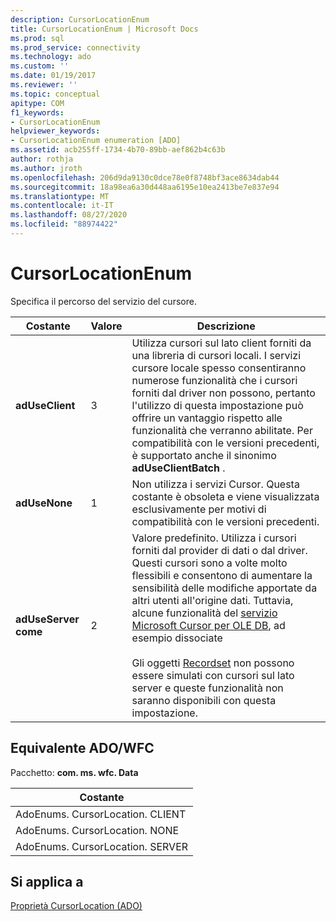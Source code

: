 ```yaml
---
description: CursorLocationEnum
title: CursorLocationEnum | Microsoft Docs
ms.prod: sql
ms.prod_service: connectivity
ms.technology: ado
ms.custom: ''
ms.date: 01/19/2017
ms.reviewer: ''
ms.topic: conceptual
apitype: COM
f1_keywords:
- CursorLocationEnum
helpviewer_keywords:
- CursorLocationEnum enumeration [ADO]
ms.assetid: acb255ff-1734-4b70-89bb-aef862b4c63b
author: rothja
ms.author: jroth
ms.openlocfilehash: 206d9da9130c0dce78e0f8748bf3ace8634dab44
ms.sourcegitcommit: 18a98ea6a30d448aa6195e10ea2413be7e837e94
ms.translationtype: MT
ms.contentlocale: it-IT
ms.lasthandoff: 08/27/2020
ms.locfileid: "88974422"
---
```

# <a name="cursorlocationenum"></a>CursorLocationEnum
Specifica il percorso del servizio del cursore.  
  
|Costante|Valore|Descrizione|  
|--------------|-----------|-----------------|  
|**adUseClient**|3|Utilizza cursori sul lato client forniti da una libreria di cursori locali. I servizi cursore locale spesso consentiranno numerose funzionalità che i cursori forniti dal driver non possono, pertanto l'utilizzo di questa impostazione può offrire un vantaggio rispetto alle funzionalità che verranno abilitate. Per compatibilità con le versioni precedenti, è supportato anche il sinonimo **adUseClientBatch** .|  
|**adUseNone**|1|Non utilizza i servizi Cursor. Questa costante è obsoleta e viene visualizzata esclusivamente per motivi di compatibilità con le versioni precedenti.|  
|**adUseServer come**|2|Valore predefinito. Utilizza i cursori forniti dal provider di dati o dal driver. Questi cursori sono a volte molto flessibili e consentono di aumentare la sensibilità delle modifiche apportate da altri utenti all'origine dati. Tuttavia, alcune funzionalità del [servizio Microsoft Cursor per OLE DB](../../guide/data/the-microsoft-cursor-service-for-ole-db.md), ad esempio dissociate<br /><br /> Gli oggetti [Recordset](./recordset-object-ado.md) non possono essere simulati con cursori sul lato server e queste funzionalità non saranno disponibili con questa impostazione.|  
  
## <a name="adowfc-equivalent"></a>Equivalente ADO/WFC  
 Pacchetto: **com. ms. wfc. Data**  
  
|Costante|  
|--------------|  
|AdoEnums. CursorLocation. CLIENT|  
|AdoEnums. CursorLocation. NONE|  
|AdoEnums. CursorLocation. SERVER|  
  
## <a name="applies-to"></a>Si applica a  
 [Proprietà CursorLocation (ADO)](./cursorlocation-property-ado.md)